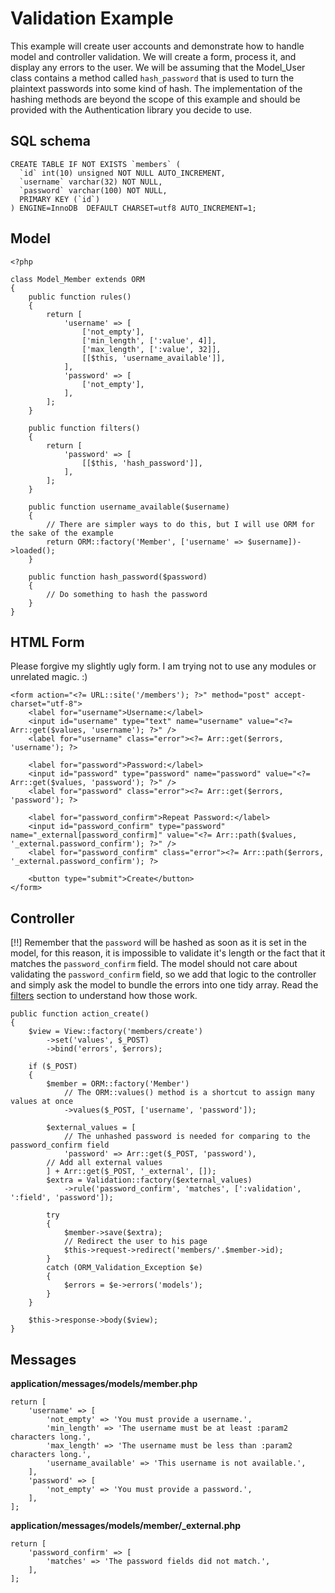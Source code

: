 # Validation Example

This example will create user accounts and demonstrate how to handle model and controller validation. We will create a form, process it, and display any errors to the user. We will be assuming that the Model_User class contains a method called `hash_password` that is used to turn the plaintext passwords into some kind of hash. The implementation of the hashing methods are beyond the scope of this example and should be provided with the Authentication library you decide to use.

## SQL schema

    CREATE TABLE IF NOT EXISTS `members` (
      `id` int(10) unsigned NOT NULL AUTO_INCREMENT,
      `username` varchar(32) NOT NULL,
      `password` varchar(100) NOT NULL,
      PRIMARY KEY (`id`)
    ) ENGINE=InnoDB  DEFAULT CHARSET=utf8 AUTO_INCREMENT=1;

## Model

    <?php

    class Model_Member extends ORM
    {
        public function rules()
        {
            return [
                'username' => [
                    ['not_empty'],
                    ['min_length', [':value', 4]],
                    ['max_length', [':value', 32]],
                    [[$this, 'username_available']],
                ],
                'password' => [
                    ['not_empty'],
                ],
            ];
        }

        public function filters()
        {
            return [
                'password' => [
                    [[$this, 'hash_password']],
                ],
            ];
        }

        public function username_available($username)
        {
            // There are simpler ways to do this, but I will use ORM for the sake of the example
            return ORM::factory('Member', ['username' => $username])->loaded();
        }

        public function hash_password($password)
        {
            // Do something to hash the password
        }
    }

## HTML Form

Please forgive my slightly ugly form. I am trying not to use any modules or unrelated magic. :)

    <form action="<?= URL::site('/members'); ?>" method="post" accept-charset="utf-8">
        <label for="username">Username:</label>
        <input id="username" type="text" name="username" value="<?= Arr::get($values, 'username'); ?>" />
        <label for="username" class="error"><?= Arr::get($errors, 'username'); ?>

        <label for="password">Password:</label>
        <input id="password" type="password" name="password" value="<?= Arr::get($values, 'password'); ?>" />
        <label for="password" class="error"><?= Arr::get($errors, 'password'); ?>

        <label for="password_confirm">Repeat Password:</label>
        <input id="password_confirm" type="password" name="_external[password_confirm]" value="<?= Arr::path($values, '_external.password_confirm'); ?>" />
        <label for="password_confirm" class="error"><?= Arr::path($errors, '_external.password_confirm'); ?>

        <button type="submit">Create</button>
    </form>

## Controller

[!!] Remember that the `password` will be hashed as soon as it is set in the model, for this reason, it is impossible to validate it's length or the fact that it matches the `password_confirm` field. The model should not care about validating the `password_confirm` field, so we add that logic to the controller and simply ask the model to bundle the errors into one tidy array. Read the [filters](filters) section to understand how those work.

    public function action_create()
    {
        $view = View::factory('members/create')
            ->set('values', $_POST)
            ->bind('errors', $errors);

        if ($_POST)
        {
            $member = ORM::factory('Member')
                // The ORM::values() method is a shortcut to assign many values at once
                ->values($_POST, ['username', 'password']);

            $external_values = [
                // The unhashed password is needed for comparing to the password_confirm field
                'password' => Arr::get($_POST, 'password'),
            // Add all external values
            ] + Arr::get($_POST, '_external', []);
            $extra = Validation::factory($external_values)
                ->rule('password_confirm', 'matches', [':validation', ':field', 'password']);

            try
            {
                $member->save($extra);
                // Redirect the user to his page
                $this->request->redirect('members/'.$member->id);
            }
            catch (ORM_Validation_Exception $e)
            {
                $errors = $e->errors('models');
            }
        }

        $this->response->body($view);
    }

## Messages

**application/messages/models/member.php**

    return [
        'username' => [
            'not_empty' => 'You must provide a username.',
            'min_length' => 'The username must be at least :param2 characters long.',
            'max_length' => 'The username must be less than :param2 characters long.',
            'username_available' => 'This username is not available.',
        ],
        'password' => [
            'not_empty' => 'You must provide a password.',
        ],
    ];

**application/messages/models/member/_external.php**

    return [
        'password_confirm' => [
            'matches' => 'The password fields did not match.',
        ],
    ];
